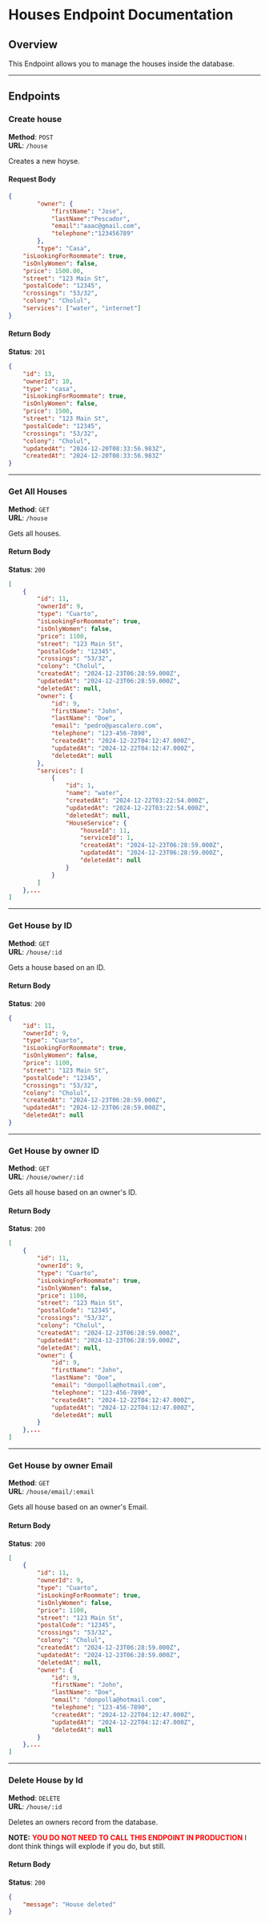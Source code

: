 # Houses Endpoint Documentation

## Overview

This Endpoint allows you to manage the houses inside the database.

---

## Endpoints

### Create house

**Method**: `POST`  
**URL**: `/house`

Creates a new hoyse.

#### Request Body

```json
{
		"owner": {
			"firstName": "Jose",
			"lastName":"Pescador",
			"email":"aaac@gmail.com",
			"telephone":"123456789"
		},
		"type": "Casa",
    "isLookingForRoommate": true,
    "isOnlyWomen": false,
    "price": 1500.00,
    "street": "123 Main St",
    "postalCode": "12345",
    "crossings": "53/32",
    "colony": "Cholul",
	"services": ["water", "internet"]
}
```
#### Return Body
**Status**: `201`  

```json
{
	"id": 13,
	"ownerId": 10,
	"type": "casa",
	"isLookingForRoommate": true,
	"isOnlyWomen": false,
	"price": 1500,
	"street": "123 Main St",
	"postalCode": "12345",
	"crossings": "53/32",
	"colony": "Cholul",
	"updatedAt": "2024-12-20T08:33:56.983Z",
	"createdAt": "2024-12-20T08:33:56.983Z"
}
```
---
### Get All Houses

**Method**: `GET`  
**URL**: `/house`

Gets all houses.


#### Return Body
**Status**: `200`  

```json
[
	{
		"id": 11,
		"ownerId": 9,
		"type": "Cuarto",
		"isLookingForRoommate": true,
		"isOnlyWomen": false,
		"price": 1100,
		"street": "123 Main St",
		"postalCode": "12345",
		"crossings": "53/32",
		"colony": "Cholul",
		"createdAt": "2024-12-23T06:28:59.000Z",
		"updatedAt": "2024-12-23T06:28:59.000Z",
		"deletedAt": null,
		"owner": {
			"id": 9,
			"firstName": "John",
			"lastName": "Doe",
			"email": "pedro@pascalero.com",
			"telephone": "123-456-7890",
			"createdAt": "2024-12-22T04:12:47.000Z",
			"updatedAt": "2024-12-22T04:12:47.000Z",
			"deletedAt": null
		},
		"services": [
			{
				"id": 1,
				"name": "water",
				"createdAt": "2024-12-22T03:22:54.000Z",
				"updatedAt": "2024-12-22T03:22:54.000Z",
				"deletedAt": null,
				"HouseService": {
					"houseId": 11,
					"serviceId": 1,
					"createdAt": "2024-12-23T06:28:59.000Z",
					"updatedAt": "2024-12-23T06:28:59.000Z",
					"deletedAt": null
				}
			}
		]
	},...
]
```
---
### Get House by ID

**Method**: `GET`  
**URL**: `/house/:id`

Gets a house based on an ID.

#### Return Body
**Status**: `200`  

```json
{
	"id": 11,
	"ownerId": 9,
	"type": "Cuarto",
	"isLookingForRoommate": true,
	"isOnlyWomen": false,
	"price": 1100,
	"street": "123 Main St",
	"postalCode": "12345",
	"crossings": "53/32",
	"colony": "Cholul",
	"createdAt": "2024-12-23T06:28:59.000Z",
	"updatedAt": "2024-12-23T06:28:59.000Z",
	"deletedAt": null
}
```
---
### Get House by owner ID

**Method**: `GET`  
**URL**: `/house/owner/:id`

Gets all house based on an owner's ID.

#### Return Body
**Status**: `200`  

```json
[
	{
		"id": 11,
		"ownerId": 9,
		"type": "Cuarto",
		"isLookingForRoommate": true,
		"isOnlyWomen": false,
		"price": 1100,
		"street": "123 Main St",
		"postalCode": "12345",
		"crossings": "53/32",
		"colony": "Cholul",
		"createdAt": "2024-12-23T06:28:59.000Z",
		"updatedAt": "2024-12-23T06:28:59.000Z",
		"deletedAt": null,
		"owner": {
			"id": 9,
			"firstName": "John",
			"lastName": "Doe",
			"email": "donpolla@hotmail.com",
			"telephone": "123-456-7890",
			"createdAt": "2024-12-22T04:12:47.000Z",
			"updatedAt": "2024-12-22T04:12:47.000Z",
			"deletedAt": null
		}
	},...
]
```
---
### Get House by owner Email

**Method**: `GET`  
**URL**: `/house/email/:email`

Gets all house based on an owner's Email.

#### Return Body
**Status**: `200`  

```json
[
	{
		"id": 11,
		"ownerId": 9,
		"type": "Cuarto",
		"isLookingForRoommate": true,
		"isOnlyWomen": false,
		"price": 1100,
		"street": "123 Main St",
		"postalCode": "12345",
		"crossings": "53/32",
		"colony": "Cholul",
		"createdAt": "2024-12-23T06:28:59.000Z",
		"updatedAt": "2024-12-23T06:28:59.000Z",
		"deletedAt": null,
		"owner": {
			"id": 9,
			"firstName": "John",
			"lastName": "Doe",
			"email": "donpolla@hotmail.com",
			"telephone": "123-456-7890",
			"createdAt": "2024-12-22T04:12:47.000Z",
			"updatedAt": "2024-12-22T04:12:47.000Z",
			"deletedAt": null
		}
	},...
]
```

---
### Delete House by Id

**Method**: `DELETE`  
**URL**: `/house/:id`

Deletes an owners record from the database. 

**NOTE:** **<span style="color:red">YOU DO NOT NEED TO CALL THIS ENDPOINT IN PRODUCTION</span>**
I dont think things will explode if you do, but still.

#### Return Body
**Status**: `200`  

```json
{
	"message": "House deleted"
}
```

